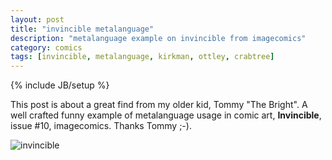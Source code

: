 ```yaml
---
layout: post
title: "invincible metalanguage"
description: "metalanguage example on invincible from imagecomics"
category: comics
tags: [invincible, metalanguage, kirkman, ottley, crabtree]
---
```

{% include JB/setup %}


This post is about a great find from my older kid, Tommy "The Bright". A well crafted funny example of metalanguage usage in comic art, **Invincible**, issue #10, imagecomics. Thanks Tommy ;-). 

![invincible](http://f.cl.ly/items/3C0p0Y0F0631442C2S2M/invincible.jpg)

